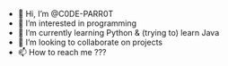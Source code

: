 - 👋 Hi, I’m @C0DE-PARR0T
- 👀 I’m interested in programming
- 🌱 I’m currently learning Python & (trying to) learn Java
- 💞️ I’m looking to collaborate on projects
- 📫 How to reach me ???

<!---
C0DE-PARR0T/C0DE-PARR0T is a ✨ special ✨ repository because its `README.md` (this file) appears on your GitHub profile.
You can click the Preview link to take a look at your changes.
--->
